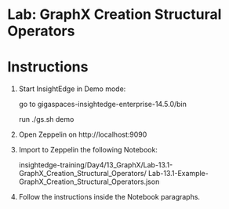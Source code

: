 # Lab: GraphX Creation Structural Operators

# Instructions

1. Start InsightEdge in Demo mode:

    go to gigaspaces-insightedge-enterprise-14.5.0/bin

    run ./gs.sh demo

2. Open Zeppelin on http://localhost:9090

3. Import to Zeppelin the following Notebook:

    insightedge-training/Day4/13_GraphX/Lab-13.1-GraphX_Creation_Structural_Operators/
    Lab-13.1-Example-GraphX_Creation_Structural_Operators.json

4. Follow the instructions inside the Notebook paragraphs.
